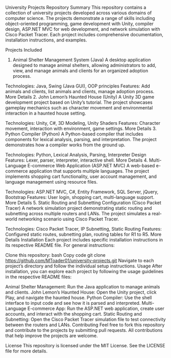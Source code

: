 University Projects Repository
Summary
This repository contains a collection of university projects developed across various domains of computer science. The projects demonstrate a range of skills including object-oriented programming, game development with Unity, compiler design, ASP.NET MVC for web development, and network simulation with Cisco Packet Tracer. Each project includes comprehensive documentation, installation instructions, and examples.

Projects Included
1. Animal Shelter Management System (Java)
A desktop application designed to manage animal shelters, allowing administrators to add, view, and manage animals and clients for an organized adoption process.

Technologies: Java, Swing (Java GUI), OOP principles
Features: Add animals and clients, list animals and clients, manage adoption process.
More Details
2. John Lemon’s Haunted House (Unity)
A Unity 3D game development project based on Unity’s tutorial. The project showcases gameplay mechanics such as character movement and environmental interaction in a haunted house setting.

Technologies: Unity, C#, 3D Modeling, Unity Shaders
Features: Character movement, interaction with environment, game settings.
More Details
3. Python Compiler (Python)
A Python-based compiler that includes components for lexical analysis, parsing, and interpretation. The project demonstrates how a compiler works from the ground up.

Technologies: Python, Lexical Analysis, Parsing, Interpreter Design
Features: Lexer, parser, interpreter, interactive shell.
More Details
4. Multi-Language E-commerce Web Application (ASP.NET MVC)
A web-based e-commerce application that supports multiple languages. The project implements shopping cart functionality, user account management, and language management using resource files.

Technologies: ASP.NET MVC, C#, Entity Framework, SQL Server, jQuery, Bootstrap
Features: User login, shopping cart, multi-language support.
More Details
5. Static Routing and Subnetting Configuration (Cisco Packet Tracer)
A network simulation project demonstrating static routing and subnetting across multiple routers and LANs. The project simulates a real-world networking scenario using Cisco Packet Tracer.

Technologies: Cisco Packet Tracer, IP Subnetting, Static Routing
Features: Configured static routes, subnetting plan, routing tables for R1 to R5.
More Details
Installation
Each project includes specific installation instructions in its respective README file. For general instructions:

Clone this repository:
bash
Copy code
git clone https://github.com/MToader01/university-projects.git
Navigate to each project’s directory and follow the individual setup instructions.
Usage
After installation, you can explore each project by following the usage guidelines in the respective README files:

Animal Shelter Management: Run the Java application to manage animals and clients.
John Lemon’s Haunted House: Open the Unity project, click Play, and navigate the haunted house.
Python Compiler: Use the shell interface to input code and see how it is parsed and interpreted.
Multi-Language E-commerce App: Run the ASP.NET web application, create user accounts, and interact with the shopping cart.
Static Routing and Subnetting: Open the Cisco Packet Tracer simulation file to test connectivity between the routers and LANs.
Contributing
Feel free to fork this repository and contribute to the projects by submitting pull requests. All contributions that help improve the projects are welcome.

License
This repository is licensed under the MIT License. See the LICENSE file for more details.